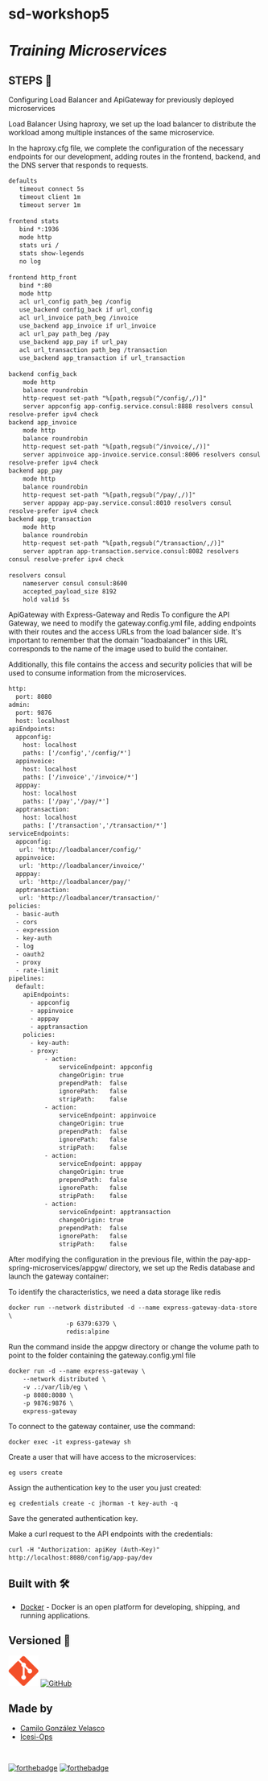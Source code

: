# sd-workshop5 


# <b> *Training Microservices* </b>



## <b> STEPS </b> 📄

Configuring Load Balancer and ApiGateway for previously deployed microservices

Load Balancer
Using haproxy, we set up the load balancer to distribute the workload among multiple instances of the same microservice.

In the haproxy.cfg file, we complete the configuration of the necessary endpoints for our development, adding routes in the frontend, backend, and the DNS server that responds to requests.

```
defaults
   timeout connect 5s
   timeout client 1m
   timeout server 1m

frontend stats
   bind *:1936
   mode http
   stats uri /
   stats show-legends
   no log

frontend http_front
   bind *:80
   mode http
   acl url_config path_beg /config
   use_backend config_back if url_config
   acl url_invoice path_beg /invoice
   use_backend app_invoice if url_invoice
   acl url_pay path_beg /pay
   use_backend app_pay if url_pay
   acl url_transaction path_beg /transaction
   use_backend app_transaction if url_transaction

backend config_back
    mode http
    balance roundrobin
    http-request set-path "%[path,regsub(^/config/,/)]"
    server appconfig app-config.service.consul:8888 resolvers consul resolve-prefer ipv4 check
backend app_invoice
    mode http
    balance roundrobin
    http-request set-path "%[path,regsub(^/invoice/,/)]"
    server appinvoice app-invoice.service.consul:8006 resolvers consul resolve-prefer ipv4 check
backend app_pay
    mode http
    balance roundrobin
    http-request set-path "%[path,regsub(^/pay/,/)]"
    server apppay app-pay.service.consul:8010 resolvers consul resolve-prefer ipv4 check
backend app_transaction
    mode http
    balance roundrobin
    http-request set-path "%[path,regsub(^/transaction/,/)]"
    server apptran app-transaction.service.consul:8082 resolvers consul resolve-prefer ipv4 check

resolvers consul
    nameserver consul consul:8600
    accepted_payload_size 8192
    hold valid 5s 

```
ApiGateway with Express-Gateway and Redis
To configure the API Gateway, we need to modify the gateway.config.yml file, adding endpoints with their routes and the access URLs from the load balancer side. It's important to remember that the domain "loadbalancer" in this URL corresponds to the name of the image used to build the container.

Additionally, this file contains the access and security policies that will be used to consume information from the microservices.

```
http:
  port: 8080
admin:
  port: 9876
  host: localhost
apiEndpoints:
  appconfig:
    host: localhost
    paths: ['/config','/config/*']
  appinvoice:
    host: localhost
    paths: ['/invoice','/invoice/*']
  apppay:
    host: localhost
    paths: ['/pay','/pay/*']
  apptransaction:
    host: localhost
    paths: ['/transaction','/transaction/*']
serviceEndpoints:
  appconfig:
   url: 'http://loadbalancer/config/'
  appinvoice:
   url: 'http://loadbalancer/invoice/'
  apppay:
   url: 'http://loadbalancer/pay/'
  apptransaction:
   url: 'http://loadbalancer/transaction/'
policies:
  - basic-auth
  - cors
  - expression
  - key-auth
  - log
  - oauth2
  - proxy
  - rate-limit
pipelines:
  default:
    apiEndpoints:
      - appconfig
      - appinvoice
      - apppay
      - apptransaction
    policies:
      - key-auth:
      - proxy:
          - action:
              serviceEndpoint: appconfig 
              changeOrigin: true
              prependPath:  false
              ignorePath:   false
              stripPath:    false
          - action:
              serviceEndpoint: appinvoice 
              changeOrigin: true
              prependPath:  false
              ignorePath:   false
              stripPath:    false
          - action:
              serviceEndpoint: apppay
              changeOrigin: true
              prependPath:  false
              ignorePath:   false
              stripPath:    false
          - action:
              serviceEndpoint: apptransaction 
              changeOrigin: true
              prependPath:  false
              ignorePath:   false
              stripPath:    false
```

After modifying the configuration in the previous file, within the pay-app-spring-microservices/appgw/ directory, we set up the Redis database and launch the gateway container:

To identify the characteristics, we need a data storage like redis

```
docker run --network distributed -d --name express-gateway-data-store \
                -p 6379:6379 \
                redis:alpine
```
Run the command inside the appgw directory or change the volume path to point to the folder containing the gateway.config.yml file

```
docker run -d --name express-gateway \
    --network distributed \
    -v .:/var/lib/eg \
    -p 8080:8080 \
    -p 9876:9876 \
    express-gateway
```

To connect to the gateway container, use the command:

```
docker exec -it express-gateway sh
```

Create a user that will have access to the microservices:

```
eg users create
```

Assign the authentication key to the user you just created:

```
eg credentials create -c jhorman -t key-auth -q
```

Save the generated authentication key.

Make a curl request to the API endpoints with the credentials:

```
curl -H "Authorization: apiKey (Auth-Key)" http://localhost:8080/config/app-pay/dev
```

## <b> Built with </b> 🛠


+ [Docker](https://www.docker.com/) - Docker is an open platform for developing, shipping, and running applications.


## **Versioned** 📌

<div style="text-align: left">
    <a href="https://git-scm.com/" target="_blank"> <img src="https://raw.githubusercontent.com/devicons/devicon/2ae2a900d2f041da66e950e4d48052658d850630/icons/git/git-original.svg" height="60" width = "60" alt="Git"></a> 
    <a href="https://github.com/" target="_blank"> <img src="https://img.icons8.com/fluency-systems-filled/344/ffffff/github.png" height="60" width = "60" alt="GitHub"></a>
</div>




## <b> Made by </b>


+ [Camilo González Velasco](https://github.com/camilogonzalez7424 "Camilo G.")
+ [Icesi-Ops](https://github.com/icesi-ops")




<br>



[![forthebadge](https://forthebadge.com/images/badges/docker-container.png)](https://forthebadge.com)
[![forthebadge](https://forthebadge.com/images/badges/built-with-love.svg)](https://forthebadge.com)

